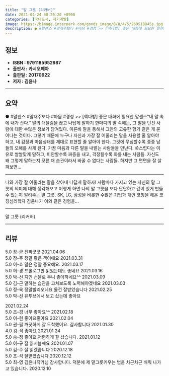 ```yaml
---
title: "말 그릇 (리커버)"
date: 2021-04-24 00:20:20 +0900
categories: [국내도서, 자기계발]
image: https://bimage.interpark.com/goods_image/8/8/4/5/269518845s.jpg
description: ● #말센스 #말재주보다 #마음 #경청 >> [책다방] 좋은 대화에 필요한 말센스“내 말 속에 내가 산다.” 말의 대물림을 끊고 나답게 말하기 한마디의 말 속에는, 그 말을 던진 사람에 대한 수많은 정보가 담겨있다. 이른바 말을 통해서 그만의 고유한 향기 같은 게 묻어나는 것이다.
---
```


## **정보**

- **ISBN : 9791185952987**
- **출판사 : 카시오페아**
- **출판일 : 20170922**
- **저자 : 김윤나**

------



## **요약**

●  #말센스 #말재주보다 #마음 #경청 >> [책다방] 좋은 대화에 필요한 말센스“내 말 속에 내가 산다.” 말의 대물림을 끊고 나답게 말하기  한마디의 말 속에는, 그 말을 던진 사람에 대한 수많은 정보가 담겨있다. 이른바 말을 통해서 그만의 고유한 향기 같은 게 묻어나는 것이다. 그렇기 때문에 누구나 자신과 가장 잘 어울리는 말을 사용할 줄 알아야 하고, 내 감정과 마음상태를 제대로 표현할 줄 알아야 한다. 그것에 무심할수록 종종 남들의 오해를 사게 된다. 가끔 마음과 다른 말을 내뱉는 사람들을 만난다. 쑥스럽다는 이유로 쌀쌀맞게 말하고, 미안할수록 짜증을 내고, 걱정될수록 화를 내는 사람들. 자신도 왜 그렇게 말하는지 모른 채 습관이라서 바꿀 수 없다는 사람들. 하지만 그 면면을 잘 살펴보면...

------

나와 가장 잘 어울리는 말을 찾아내 나답게 말하자!
사람마다 가지고 있는 자신의 말 그릇의 의미에 대해 생각해보고 어떻게 하면 나의 말 그릇을 보다 단단하고 깊이 있게 만들 수 있는지 알려주는 말 그릇. SK, LG, 삼성을 비롯한 수많은 기업과 개인 코칭을 해온 코칭심리학자 김윤나가 이와 같은 경험을... 

------


말 그릇 (리커버) 

------


## **리뷰** 

5.0 장-균 진짜굿굿  2021.04.06 <br/>5.0 장-주 정말 좋은 책이에요 2021.03.31 <br/>5.0 이-효 말은 정말 중요해요. 2021.03.17 <br/>5.0 허-경 프롤로그만 읽었는데도 좋네요 2021.03.16 <br/>5.0 박-선 지인 선물로 주니 좋아하네요^^ 2021.03.09 <br/>5.0 김-근 말하는 습관을 고쳐보도록 노력해야겠네요 2021.03.03 <br/>5.0 정-욱 정말빨리오네요 물건 잘받았습니다 2021.02.25 <br/>5.0 박-선 유투브에서 보고 샀는데 좋아요

 2021.02.24 <br/>5.0 조-경 너무 좋아요^^ 2021.02.18 <br/>5.0 이-현 좋아요좋아요 2021.02.04 <br/>5.0 권-필 깨끗하게 잘 도착했어요. 감사합니다 2021.01.30 <br/>4.0 김-석 좋아요 2021.01.24 <br/>5.0 송-정 좋아요.저렴하게 잘 샀습니다. 2021.01.12 <br/>5.0 이-규 잘 읽서볼께요 2021.01.07 <br/>5.0 김-주 잘 읽겠습니다 2020.12.18 <br/>5.0 조-석 잘받았습니다  2020.12.12 <br/>5.0 최-영 김윤나작가님 감사합니다. 덕분에 제 말그릇키우는 법을 차근차근 배워 나가고 있습니다. 2020.12.10 <br/>